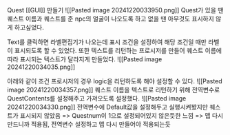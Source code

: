 Quest [[GUI]] 만들기
![[Pasted image 20241220033950.png]]
Quest가 있을 땐 퀘스트 이름과 퀘스트를 준 npc의 얼굴이 나오도록 하고 없을 땐 아무것도 표시하지 않게 하고싶었다.

Text를 클릭하면 라벨편집기가 나오는데 표시 조건을 설정하여 해당 조건일 때만 라벨이 표시되도록 할 수 있었다.  또한 텍스트를 리턴하는 프로시저를 만들어 퀘스트 이름에 따라 표시되는 텍스트가 달라지게 만들었다.
![[Pasted image 20241220034035.png]]

아래와 같이 조건 프로시저의 경우 logic을 리턴하도록 해야 설정할 수 있다.
![[Pasted image 20241220034357.png]]
퀘스트 이름을 텍스트로 리턴하기 위해 전역변수로 QuestContents를 설정해주고 가져오도록 설정했다.
![[Pasted image 20241220034330.png]]
전역변수에 Default값을 설정해두고 실행시켜봤지만 퀘스트가 표시되지 않았음
=> Questnum이 1으로 설정되어있지 않은듯한 느낌
=> 맵 다시 만드니까 적용됨, 전역변수 설정하고 맵 다시 만들어야 적용되는듯
